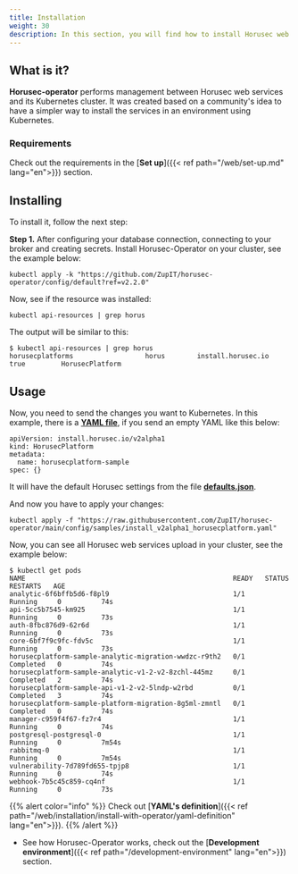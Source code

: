 ```yaml
---
title: Installation
weight: 30
description: In this section, you will find how to install Horusec web application in your environment using Operator.
---
```


## **What is it?**
 
**Horusec-operator** performs management between Horusec web services and its Kubernetes cluster. It was created based on a community's idea to have a simpler way to install the services in an environment using Kubernetes. 


### **Requirements**
Check out the requirements in the [**Set up**]({{< ref path="/web/set-up.md" lang="en">}}) section. 


## **Installing**
To install it, follow the next step:  
 
**Step 1.** After configuring your database connection, connecting to your broker and creating secrets. Install Horusec-Operator on your cluster, see the example below: 

```
kubectl apply -k "https://github.com/ZupIT/horusec-operator/config/default?ref=v2.2.0"
```

Now, see if the resource was installed: 

```
kubectl api-resources | grep horus
```

The output will be similar to this:

```
$ kubectl api-resources | grep horus                                                           
horusecplatforms                  horus        install.horusec.io             true         HorusecPlatform
```


## **Usage**

Now, you need to send the changes you want to Kubernetes. In this example, there is a [**YAML file**](https://github.com/ZupIT/horusec-operator/blob/main/config/samples/install_v2alpha1_horusecplatform.yaml), if you send an empty YAML like this below:

```
apiVersion: install.horusec.io/v2alpha1
kind: HorusecPlatform
metadata:
  name: horusecplatform-sample
spec: {}
```
It will have the default Horusec settings from the file [**defaults.json**](https://github.com/ZupIT/horusec-operator/blob/main/defaults.json).

And now you have to apply your changes:

```
kubectl apply -f "https://raw.githubusercontent.com/ZupIT/horusec-operator/main/config/samples/install_v2alpha1_horusecplatform.yaml"
```
Now, you can see all Horusec web services upload in your cluster, see the example below: 

```
$ kubectl get pods
NAME                                                    READY   STATUS      RESTARTS   AGE
analytic-6f6bffb5d6-f8pl9                               1/1     Running     0          74s
api-5cc5b7545-km925                                     1/1     Running     0          73s
auth-8fbc876d9-62r6d                                    1/1     Running     0          73s
core-6bf7f9c9fc-fdv5c                                   1/1     Running     0          73s
horusecplatform-sample-analytic-migration-wwdzc-r9th2   0/1     Completed   0          74s
horusecplatform-sample-analytic-v1-2-v2-8zchl-445mz     0/1     Completed   2          74s
horusecplatform-sample-api-v1-2-v2-5lndp-w2rbd          0/1     Completed   3          74s
horusecplatform-sample-platform-migration-8g5ml-zmntl   0/1     Completed   0          74s
manager-c959f4f67-fz7r4                                 1/1     Running     0          74s
postgresql-postgresql-0                                 1/1     Running     0          7m54s
rabbitmq-0                                              1/1     Running     0          7m54s
vulnerability-7d789fd655-tpjp8                          1/1     Running     0          74s
webhook-7b5c45c859-cq4nf                                1/1     Running     0          73s
```

{{% alert color="info" %}}
Check out [**YAML's definition**]({{< ref path="/web/installation/install-with-operator/yaml-definition" lang="en">}}). 
{{% /alert %}}

- See how Horusec-Operator works, check out the [**Development environment**]({{< ref path="/development-environment" lang="en">}}) section. 
